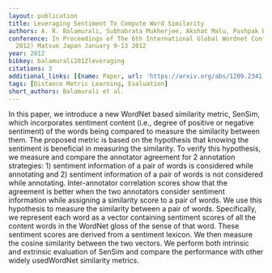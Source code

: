 ```yaml
---
layout: publication
title: Leveraging Sentiment To Compute Word Similarity
authors: A. R. Balamurali, Subhabrata Mukherjee, Akshat Malu, Pushpak Bhattacharyya
conference: In Proceedings of The 6th International Global Wordnet Conference (GWC
  2012) Matsue Japan January 9-13 2012
year: 2012
bibkey: balamurali2012leveraging
citations: 3
additional_links: [{name: Paper, url: 'https://arxiv.org/abs/1209.2341'}]
tags: [Distance Metric Learning, Evaluation]
short_authors: Balamurali et al.
---
```

In this paper, we introduce a new WordNet based similarity metric, SenSim,
which incorporates sentiment content (i.e., degree of positive or negative
sentiment) of the words being compared to measure the similarity between them.
The proposed metric is based on the hypothesis that knowing the sentiment is
beneficial in measuring the similarity. To verify this hypothesis, we measure
and compare the annotator agreement for 2 annotation strategies: 1) sentiment
information of a pair of words is considered while annotating and 2) sentiment
information of a pair of words is not considered while annotating.
Inter-annotator correlation scores show that the agreement is better when the
two annotators consider sentiment information while assigning a similarity
score to a pair of words. We use this hypothesis to measure the similarity
between a pair of words. Specifically, we represent each word as a vector
containing sentiment scores of all the content words in the WordNet gloss of
the sense of that word. These sentiment scores are derived from a sentiment
lexicon. We then measure the cosine similarity between the two vectors. We
perform both intrinsic and extrinsic evaluation of SenSim and compare the
performance with other widely usedWordNet similarity metrics.